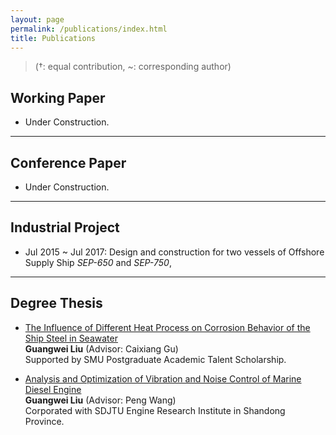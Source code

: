 ```yaml
---
layout: page
permalink: /publications/index.html
title: Publications
---
```


> (†: equal contribution, ~: corresponding author)

## Working Paper

- Under Construction.

---

## Conference Paper

- Under Construction.



---

## Industrial Project

- Jul 2015 ~ Jul 2017:  Design and construction for two vessels of Offshore Supply Ship *SEP-650* and *SEP-750*, 

---

## Degree Thesis

- [The Influence of Different Heat Process on Corrosion Behavior of the Ship Steel in Seawater]()<br>**Guangwei Liu** (Advisor: Caixiang Gu)<br>
Supported by SMU Postgraduate Academic Talent Scholarship.

- [Analysis and Optimization of Vibration and Noise Control of Marine Diesel Engine]()<br>**Guangwei Liu** (Advisor: Peng Wang)<br>
Corporated with SDJTU Engine Research Institute in Shandong Province.